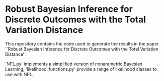 # Robust Bayesian Inference for Discrete Outcomes with the Total Variation Distance

This repository contains the code used to generate the results in the paper ``Robust Bayesian Inference for Discrete Outcomes with the Total Variation Distance''.

`NPL.py' implements a simplified version of nonarametric Bayesian Learning; 'likelihood_functions.py' provide a range of likelihood classes to use with NPL.